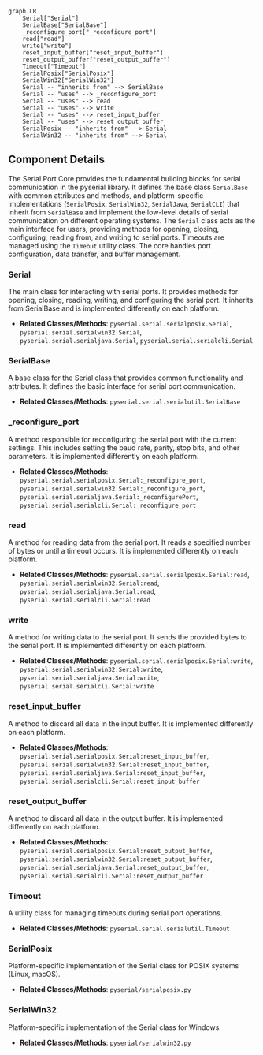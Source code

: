 ```mermaid
graph LR
    Serial["Serial"]
    SerialBase["SerialBase"]
    _reconfigure_port["_reconfigure_port"]
    read["read"]
    write["write"]
    reset_input_buffer["reset_input_buffer"]
    reset_output_buffer["reset_output_buffer"]
    Timeout["Timeout"]
    SerialPosix["SerialPosix"]
    SerialWin32["SerialWin32"]
    Serial -- "inherits from" --> SerialBase
    Serial -- "uses" --> _reconfigure_port
    Serial -- "uses" --> read
    Serial -- "uses" --> write
    Serial -- "uses" --> reset_input_buffer
    Serial -- "uses" --> reset_output_buffer
    SerialPosix -- "inherits from" --> Serial
    SerialWin32 -- "inherits from" --> Serial
```

## Component Details

The Serial Port Core provides the fundamental building blocks for serial communication in the pyserial library. It defines the base class `SerialBase` with common attributes and methods, and platform-specific implementations (`SerialPosix`, `SerialWin32`, `SerialJava`, `SerialCLI`) that inherit from `SerialBase` and implement the low-level details of serial communication on different operating systems. The `Serial` class acts as the main interface for users, providing methods for opening, closing, configuring, reading from, and writing to serial ports. Timeouts are managed using the `Timeout` utility class. The core handles port configuration, data transfer, and buffer management.

### Serial
The main class for interacting with serial ports. It provides methods for opening, closing, reading, writing, and configuring the serial port. It inherits from SerialBase and is implemented differently on each platform.
- **Related Classes/Methods**: `pyserial.serial.serialposix.Serial`, `pyserial.serial.serialwin32.Serial`, `pyserial.serial.serialjava.Serial`, `pyserial.serial.serialcli.Serial`

### SerialBase
A base class for the Serial class that provides common functionality and attributes. It defines the basic interface for serial port communication.
- **Related Classes/Methods**: `pyserial.serial.serialutil.SerialBase`

### _reconfigure_port
A method responsible for reconfiguring the serial port with the current settings. This includes setting the baud rate, parity, stop bits, and other parameters. It is implemented differently on each platform.
- **Related Classes/Methods**: `pyserial.serial.serialposix.Serial:_reconfigure_port`, `pyserial.serial.serialwin32.Serial:_reconfigure_port`, `pyserial.serial.serialjava.Serial:_reconfigurePort`, `pyserial.serial.serialcli.Serial:_reconfigure_port`

### read
A method for reading data from the serial port. It reads a specified number of bytes or until a timeout occurs. It is implemented differently on each platform.
- **Related Classes/Methods**: `pyserial.serial.serialposix.Serial:read`, `pyserial.serial.serialwin32.Serial:read`, `pyserial.serial.serialjava.Serial:read`, `pyserial.serial.serialcli.Serial:read`

### write
A method for writing data to the serial port. It sends the provided bytes to the serial port. It is implemented differently on each platform.
- **Related Classes/Methods**: `pyserial.serial.serialposix.Serial:write`, `pyserial.serial.serialwin32.Serial:write`, `pyserial.serial.serialjava.Serial:write`, `pyserial.serial.serialcli.Serial:write`

### reset_input_buffer
A method to discard all data in the input buffer. It is implemented differently on each platform.
- **Related Classes/Methods**: `pyserial.serial.serialposix.Serial:reset_input_buffer`, `pyserial.serial.serialwin32.Serial:reset_input_buffer`, `pyserial.serial.serialjava.Serial:reset_input_buffer`, `pyserial.serial.serialcli.Serial:reset_input_buffer`

### reset_output_buffer
A method to discard all data in the output buffer. It is implemented differently on each platform.
- **Related Classes/Methods**: `pyserial.serial.serialposix.Serial:reset_output_buffer`, `pyserial.serial.serialwin32.Serial:reset_output_buffer`, `pyserial.serial.serialjava.Serial:reset_output_buffer`, `pyserial.serial.serialcli.Serial:reset_output_buffer`

### Timeout
A utility class for managing timeouts during serial port operations.
- **Related Classes/Methods**: `pyserial.serial.serialutil.Timeout`

### SerialPosix
Platform-specific implementation of the Serial class for POSIX systems (Linux, macOS).
- **Related Classes/Methods**: `pyserial/serialposix.py`

### SerialWin32
Platform-specific implementation of the Serial class for Windows.
- **Related Classes/Methods**: `pyserial/serialwin32.py`
